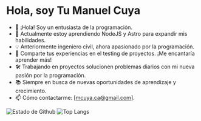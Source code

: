 # Hola, soy Tu Manuel Cuya

- 👋 ¡Hola! Soy un entusiasta de la programación.
- 🌱 Actualmente estoy aprendiendo NodeJS y Astro para expandir mis habilidades.
- 💡 Anteriormente ingeniero civil, ahora apasionado por la programación.
- 💬 Comparte tus experiencias en el testing de proyectos. ¡Me encantaría aprender más!
- 🛠️ Trabajando en proyectos solucionen problemas diarios con mi nueva pasión por la programación.
- 📚 Siempre en busca de nuevas oportunidades de aprendizaje y crecimiento.
- 📫 Cómo contactarme: [mcuya.ca@gmail.com].

![Estado de Github](https://git-hub-stats-card-mcuyaca.vercel.app/api?username=mcuyaca&show_icons=true&count_private=true&include_all_commits=true&hide_rank=true) 
![Top Langs](https://git-hub-stats-card-mcuyaca.vercel.app/api/top-langs/?username=mcuyaca&layout=compact)
